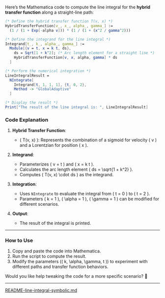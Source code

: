 Here’s the Mathematica code to compute the line integral for the **hybrid transfer function** along a straight-line path:

```mathematica
(* Define the hybrid transfer function T(v, x) *)
HybridTransferFunction[v_, x_, alpha_, gamma_] := 
  (1 / (1 + Exp[-alpha v])) * (1 / (1 + (x^2 / gamma^2)))

(* Define the integrand for the line integral *)
Integrand[t_, k_, alpha_, gamma_] := 
  Module[{v = t, x = k t, ds},
    ds = Sqrt[1 + k^2]; (* Arc length element for a straight line *)
    HybridTransferFunction[v, x, alpha, gamma] * ds
  ]

(* Perform the numerical integration *)
LineIntegralResult = 
  NIntegrate[
    Integrand[t, 1, 1, 1], {t, 0, 2}, 
    Method -> "GlobalAdaptive"
  ]

(* Display the result *)
Print["The result of the line integral is: ", LineIntegralResult]
```

### **Code Explanation**
1. **Hybrid Transfer Function**:
   - \( T(v, x) \): Represents the combination of a sigmoid for velocity \( v \) and a Lorentzian for position \( x \).

2. **Integrand**:
   - Parameterizes \( v = t \) and \( x = k t \).
   - Calculates the arc length element \( ds = \sqrt{1 + k^2} \).
   - Computes \( T(v, x) \cdot ds \) as the integrand.

3. **Integration**:
   - Uses `NIntegrate` to evaluate the integral from \( t = 0 \) to \( t = 2 \).
   - Parameters \( k = 1 \), \( \alpha = 1 \), \( \gamma = 1 \) can be modified for different scenarios.

4. **Output**:
   - The result of the integral is printed.

---

### **How to Use**
1. Copy and paste the code into Mathematica.
2. Run the script to compute the result.
3. Modify the parameters (\( k, \alpha, \gamma, t \)) to experiment with different paths and transfer function behaviors.

Would you like help tweaking the code for a more specific scenario? 🚀


---

[README-line-integral-symbolic.md](https://t2m.io/uYr906H)
